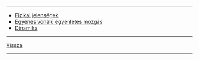 
---

- [Fizikai jelenségek](./fizika/fizikai-jelensegek.md)
- [Egyenes vonalú egyenletes mozgás](./fizika/egyenes-vonalu-egyenletes-mozgas.md)
- [Dinamika](./fizika/dinamika.md)

---

[Vissza](../../../README.md)

---
